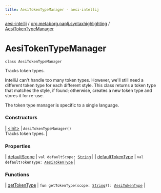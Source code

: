 ```yaml
---
title: AesiTokenTypeManager - aesi-intellij
---
```


[aesi-intellij](../../index.html) / [org.metaborg.paplj.syntaxhighlighting](../index.html) / [AesiTokenTypeManager](.)

# AesiTokenTypeManager

`class AesiTokenTypeManager`

Tracks token types.

IntelliJ can't handle too many token types. However, we'll still need a different token type for
each different style. This class returns a token type that matches the style, if found; otherwise,
creates a new token type and stores it for re-use.

The token type manager is specific to a single language.

### Constructors

| [&lt;init&gt;](-init-.html) | `AesiTokenTypeManager()`<br>Tracks token types. |

### Properties

| [defaultScope](default-scope.html) | `val defaultScope: `[`String`](https://kotlinlang.org/api/latest/jvm/stdlib/kotlin/-string/index.html) |
| [defaultTokenType](default-token-type.html) | `val defaultTokenType: `[`AesiTokenType`](../-aesi-token-type/index.html) |

### Functions

| [getTokenType](get-token-type.html) | `fun getTokenType(scope: `[`String`](https://kotlinlang.org/api/latest/jvm/stdlib/kotlin/-string/index.html)`?): `[`AesiTokenType`](../-aesi-token-type/index.html) |

